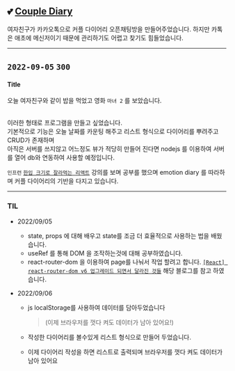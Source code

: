 ## 💕 [Couple Diary](https://gangon0215.github.io/base-couple-emotion-diary/)

여자친구가 카카오톡으로 커플 다이어리 오픈채팅방을 만들어주었습니다.
하지만 카톡은 애초에 메신저이기 때문에 관리하기도 어렵고 찾기도 힘들었습니다.

---

## `2022-09-05` `300`

#### Title

오늘 여자친구와 같이 밥을 먹었고 영화 `마녀 2` 를 보았습니다.
<br/><br/>

이러한 형태로 프로그램을 만들고 싶었습니다. <br>
기본적으로 기능은 오늘 날짜를 카운팅 해주고 리스트 형식으로 다이어리를 뿌려주고 CRUD가 존재하며 <br>
아직은 서버를 쓰지않고 어느정도 뷰가 적당히 만들어 진다면 nodejs 를 이용하여 서버를 열어 db와 연동하여 사용할 예정입니다.

`인프런` [`한입 크기로 잘라먹는 리액트`](https://inf.run/LTMn) 강의를 보며 공부를 했으며
emotion diary 를 따라하며 커플 다이어리의 기반을 다지고 있습니다.

---

### TIL

- 2022/09/05
  - state, props 에 대해 배우고 state를 조금 더 효율적으로 사용하는 법을 배웠습니다.
  - useRef 를 통해 DOM 을 조작하는것에 대해 공부하였습니다.
  - react-router-dom 을 이용하여 page를 나눠서 작업 할려고 합니다. [`[React] react-router-dom v6 업그레이드 되면서 달라진 것들`](https://velog.io/@soryeongk/ReactRouterDomV6) 해당 블로그를 참고 하였습니다.

- 2022/09/06
  - js localStorage를 사용하여 데이터를 담아두었습니다
    > (이제 브라우저를 껏다 켜도 데이터가 남아 있어요!)
    
  - 작성한 다이어리를 볼수있게 리스트 형식으로 만들어 두었습니다.
  - 이제 다이어리 작성을 하면 리스트로 출력되며 브라우저를 껏다 켜도 데이터가 남아 있어요
